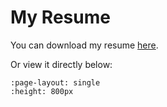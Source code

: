 # My Resume

You can download my resume [here](files/resume.pdf).

Or view it directly below:

```{pdf} files/resume.pdf
:page-layout: single
:height: 800px